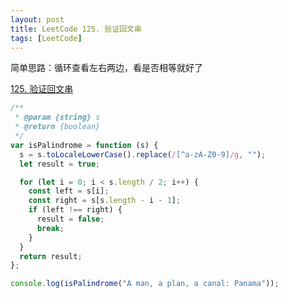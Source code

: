```yaml
---
layout: post
title: LeetCode 125. 验证回文串
tags: [LeetCode]
---
```


简单思路：循环查看左右两边，看是否相等就好了

[125. 验证回文串](https://leetcode-cn.com/problems/valid-palindrome/)

```js
/**
 * @param {string} s
 * @return {boolean}
 */
var isPalindrome = function (s) {
  s = s.toLocaleLowerCase().replace(/[^a-zA-Z0-9]/g, "");
  let result = true;

  for (let i = 0; i < s.length / 2; i++) {
    const left = s[i];
    const right = s[s.length - i - 1];
    if (left !== right) {
      result = false;
      break;
    }
  }
  return result;
};

console.log(isPalindrome("A man, a plan, a canal: Panama"));
```
